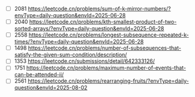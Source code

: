 - [ ] 2081 https://leetcode.cn/problems/sum-of-k-mirror-numbers/?envType=daily-question&envId=2025-06-28
- [ ] 2040 https://leetcode.cn/problems/kth-smallest-product-of-two-sorted-arrays/?envType=daily-question&envId=2025-06-28
- [ ] 2558 https://leetcode.cn/problems/longest-subsequence-repeated-k-times/?envType=daily-question&envId=2025-06-28
- [ ] 1498 https://leetcode.cn/problems/number-of-subsequences-that-satisfy-the-given-sum-condition/description/
- [ ] 1353 https://leetcode.cn/submissions/detail/642333126/
- [ ] 1751 https://leetcode.cn/problems/maximum-number-of-events-that-can-be-attended-ii/
- [ ] 2561 https://leetcode.cn/problems/rearranging-fruits/?envType=daily-question&envId=2025-08-02
